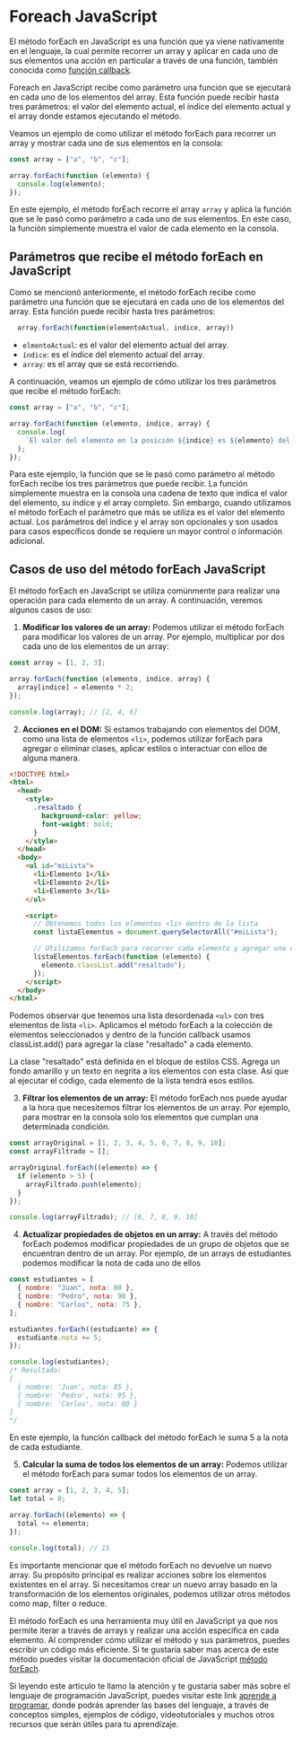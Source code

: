 # Foreach JavaScript

El método forEach en JavaScript es una función que ya viene nativamente en el lenguaje, la cual permite recorrer un array y aplicar en cada uno de sus elementos una acción en particular a través de una función, también conocida como [función callback](https://developer.mozilla.org/es/docs/Glossary/Callback_function).

Foreach en JavaScript recibe como parámetro una función que se ejecutará en cada uno de los elementos del array. Esta función puede recibir hasta tres parámetros: el valor del elemento actual, el índice del elemento actual y el array donde estamos ejecutando el método.

Veamos un ejemplo de como utilizar el método forEach para recorrer un array y mostrar cada uno de sus elementos en la consola:

```js
const array = ["a", "b", "c"];

array.forEach(function (elemento) {
  console.log(elemento);
});
```

En este ejemplo, el método forEach recorre el array `array` y aplica la función que se le pasó como parámetro a cada uno de sus elementos. En este caso, la función simplemente muestra el valor de cada elemento en la consola.

## Parámetros que recibe el método forEach en JavaScript

Como se mencionó anteriormente, el método forEach recibe como parámetro una función que se ejecutará en cada uno de los elementos del array. Esta función puede recibir hasta tres parámetros:

```js
  array.forEach(function(elementoActual, indice, array))
```

- `elmentoActual`: es el valor del elemento actual del array.
- `índice`: es el índice del elemento actual del array.
- `array`: es el array que se está recorriendo.

A continuación, veamos un ejemplo de cómo utilizar los tres parámetros que recibe el método forEach:

```js
const array = ["a", "b", "c"];

array.forEach(function (elemento, indice, array) {
  console.log(
    `El valor del elemento en la posición ${indice} es ${elemento} del array que estamos recorriendo que es ${array}`
  );
});
```

Para este ejemplo, la función que se le pasó como parámetro al método forEach recibe los tres parámetros que puede recibir. La función simplemente muestra en la consola una cadena de texto que indica el valor del elemento, su índice y el array completo. Sin embargo, cuando utilizamos el método forEach el parámetro que más se utiliza es el valor del elemento actual. Los parámetros del índice y el array son opcionales y son usados para casos específicos donde se requiere un mayor control o información adicional.

## Casos de uso del método forEach JavaScript

El método forEach en JavaScript se utiliza comúnmente para realizar una operación para cada elemento de un array. A continuación, veremos algunos casos de uso:

1. **Modificar los valores de un array:** Podemos utilizar el método forEach para modificar los valores de un array. Por ejemplo, multiplicar por dos cada uno de los elementos de un array:

```js
const array = [1, 2, 3];

array.forEach(function (elemento, indice, array) {
  array[indice] = elemento * 2;
});

console.log(array); // [2, 4, 6]
```

2. **Acciones en el DOM:** Si estamos trabajando con elementos del DOM, como una lista de elementos `<li>`, podemos utilizar forEach para agregar o eliminar clases, aplicar estilos o interactuar con ellos de alguna manera.

```html
<!DOCTYPE html>
<html>
  <head>
    <style>
      .resaltado {
        background-color: yellow;
        font-weight: bold;
      }
    </style>
  </head>
  <body>
    <ul id="miLista">
      <li>Elemento 1</li>
      <li>Elemento 2</li>
      <li>Elemento 3</li>
    </ul>

    <script>
      // Obtenemos todos los elementos <li> dentro de la lista
      const listaElementos = document.querySelectorAll("#miLista");

      // Utilizamos forEach para recorrer cada elemento y agregar una clase
      listaElementos.forEach(function (elemento) {
        elemento.classList.add("resaltado");
      });
    </script>
  </body>
</html>
```

Podemos observar que tenemos una lista desordenada `<ul>` con tres elementos de lista `<li>`. Aplicamos el método forEach a la colección de elementos seleccionados y dentro de la función callback usamos classList.add() para agregar la clase "resaltado" a cada elemento.

La clase "resaltado" está definida en el bloque de estilos CSS. Agrega un fondo amarillo y un texto en negrita a los elementos con esta clase. Así que al ejecutar el código, cada elemento de la lista tendrá esos estilos.

3. **Filtrar los elementos de un array:** El método forEach nos puede ayudar a la hora que necesitemos filtrar los elementos de un array. Por ejemplo, para mostrar en la consola solo los elementos que cumplan una determinada condición.

```js
const arrayOriginal = [1, 2, 3, 4, 5, 6, 7, 8, 9, 10];
const arrayFiltrado = [];

arrayOriginal.forEach((elemento) => {
  if (elemento > 5) {
    arrayFiltrado.push(elemento);
  }
});

console.log(arrayFiltrado); // [6, 7, 8, 9, 10]
```

4. **Actualizar propiedades de objetos en un array:** A través del método forEach podemos modificar propiedades de un grupo de objetos que se encuentran dentro de un array. Por ejemplo, de un arrays de estudiantes podemos modificar la nota de cada uno de ellos

```js
const estudiantes = [
  { nombre: "Juan", nota: 80 },
  { nombre: "Pedro", nota: 90 },
  { nombre: "Carlos", nota: 75 },
];

estudiantes.forEach((estudiante) => {
  estudiante.nota += 5;
});

console.log(estudiantes);
/* Resultado:
[
  { nombre: 'Juan', nota: 85 },
  { nombre: 'Pedro', nota: 95 },
  { nombre: 'Carlos', nota: 80 }
]
*/
```

En este ejemplo, la función callback del método forEach le suma 5 a la nota de cada estudiante.

5. **Calcular la suma de todos los elementos de un array:** Podemos utilizar el método forEach para sumar todos los elementos de un array.

```js
const array = [1, 2, 3, 4, 5];
let total = 0;

array.forEach((elemento) => {
  total += elemento;
});

console.log(total); // 15
```

Es importante mencionar que el método forEach no devuelve un nuevo array. Su propósito principal es realizar acciones sobre los elementos existentes en el array. Si necesitamos crear un nuevo array basado en la transformación de los elementos originales, podemos utilizar otros métodos como map, filter o reduce.

El método forEach es una herramienta muy útil en JavaScript ya que nos permite iterar a través de arrays y realizar una acción especifica en cada elemento. Al comprender cómo utilizar el método y sus parámetros, puedes escribir un código más eficiente. Si te gustaría saber mas acerca de este método puedes visitar la documentación oficial de JavaScript [método forEach](https://developer.mozilla.org/es/docs/Web/JavaScript/Reference/Global_Objects/Array/forEach).

Si leyendo este articulo te llamo la atención y te gustaría saber más sobre el lenguaje de programación JavaScript, puedes visitar este link [aprende a programar](https://4geeks.com/es/lesson/que-es-javascript-aprende-a-programar-en-javascript), donde podrás aprender las bases del lenguaje, a través de conceptos simples, ejemplos de código, videotutoriales y muchos otros recursos que serán útiles para tu aprendizaje.

